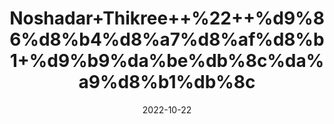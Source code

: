 ---
title: 'Noshadar+Thikree++%22++%d9%86%d8%b4%d8%a7%d8%af%d8%b1+%d9%b9%da%be%db%8c%da%a9%d8%b1%db%8c'
date: '2022-10-22' 
metatag: '' 
inventory: '0' 
draft: false 
# meta description 
shortDescripton: 'White+Nausadar+%22+This+mineral+has+been+used+for+the+treatment+of+reducing+inflammation+from+the+body.+Patients+with+gastrointestinal+problems%2c+such+as+stomach+ulcers+and+indigestion+problems+can+be+treated+with+Noshadar+Thikri+benefits.'
description: 'Stone+%d8%af%da%be%d8%a7%d8%aa'
longdescription: ''
featured: True
# product Price
price: '40.0'
# Product Short Description
shortDescription: 'White+Nausadar+%22+This+mineral+has+been+used+for+the+treatment+of+reducing+inflammation+from+the+body.+Patients+with+gastrointestinal+problems%2c+such+as+stomach+ulcers+and+indigestion+problems+can+be+treated+with+Noshadar+Thikri+benefits.'
productID: 'D53E290A-1329-ED11-9968-005056B3A416'
type: 'products'
category: 'Stone+%d8%af%da%be%d8%a7%d8%aa' 
thumnailproduct: 'https://eraconnect.blob.core.windows.net/product-images/aminsaddiquidawakhana/D53E290A-1329-ED11-9968-005056B3A416.webp' 
images:
  - image: 'https://eraconnect.blob.core.windows.net/product-images/aminsaddiquidawakhana/D53E290A-1329-ED11-9968-005056B3A416.webp'  
Variants:
---